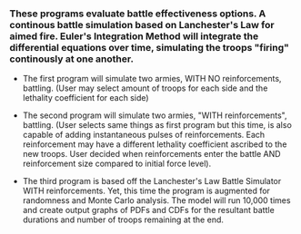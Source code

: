 ### These programs evaluate battle effectiveness options. A continous battle simulation based on Lanchester's Law for aimed fire. Euler's Integration Method will integrate the differential equations over time, simulating the troops "firing" continously at one another.

- The first program will simulate two armies, WITH NO reinforcements, battling. (User may select amount of troops for each side and the lethality coefficient for each side)

- The second program will simulate two armies,  "WITH reinforcements", battling. (User selects same things as first program but this time, is also capable of adding
instantaneous pulses of reinforcements. Each reinforcement may have a different lethality coefficient ascribed to the new troops. User decided when reinforcements enter the battle
AND reinforcement size compared to initial force level).

- The third program is based off the Lanchester's Law Battle Simulator WITH reinforcements. Yet, this time the program is augmented for randomness and Monte Carlo analysis. The model will run 10,000 times and create output graphs of PDFs and CDFs for the resultant battle durations and number of troops remaining at the end.
